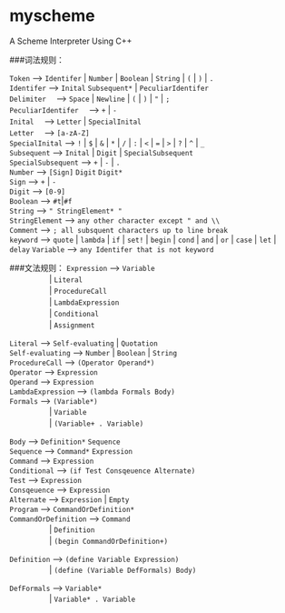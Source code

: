 # myscheme
A Scheme Interpreter Using C++

###词法规则：

`Token`	——> `Identifer` | `Number` | `Boolean` | `String` | `(` | `)` | `.`<br>
`Identifer`	——> `Inital` `Subsequent*` | `PeculiarIdentifer`<br>
`Delimiter`	　——> `Space` | `Newline` | `(` | `)` | `"` | `;`<br>
`PeculiarIdentifer`	　——> `+` | `-`<br>
`Inital` 	　——> `Letter` | `SpecialInital`<br>
`Letter` 	　——> `[a-zA-Z]`<br>
`SpecialInital` 	——> `!` | `$` | `&` | `*` | `/` | `:` | `<` | `=` | `>` | `?` | `^` | `_`<br>
`Subsequent`		——> `Inital` | `Digit` | `SpecialSubsequent`<br>
`SpecialSubsequent`	——> `+` | `-` | `.`<br>
`Number`		——> `[Sign]` `Digit` `Digit*`<br>
`Sign`			——> `+` | `-`<br>
`Digit` 		——> `[0-9]`<br>
`Boolean`		——> `#t`|`#f`<br>
`String` 		——> `" StringElement* "`<br>
`StringElement` 	——> `any other character except " and \\`<br>
`Comment` 		——> `; all subsquent characters up to line break`<br>
`keyword`   		——> `quote` | `lambda` | `if` | `set!` | `begin` | `cond` | `and` | `or` | `case` | `let` | `delay`
`Variable`		——> `any Identifer that is not keyword`

###文法规则：
 `Expression` 		——> `Variable`<br>
	　　　　　| `Literal`<br>
	　　　　　| `ProcedureCall`<br>
	　　　　　| `LambdaExpression`<br>
	　　　　　| `Conditional`<br>
	　　　　　| `Assignment`<br>

`Literal` 		——> `Self-evaluating` | `Quotation`<br>
`Self-evaluating`	——> `Number` | `Boolean` | `String`<br>
`ProcedureCall`		——> `(Operator Operand*)`<br>
`Operator`		——> `Expression`<br>
`Operand`		——> `Expression`<br>
`LambdaExpression`     ——> `(lambda Formals Body)`<br>
`Formals`		——> `(Variable*)` <br>
	　　　　　| `Variable`<br>
	　　　　　| `(Variable+ . Variable)`<br>

`Body`			——> `Definition*` `Sequence`<br>
`Sequence`		——> `Command*` `Expression`<br>
`Command`		——> `Expression`<br>
`Conditional`		——> `(if Test Consqeuence Alternate)`<br>
`Test`			——> `Expression`<br>
`Consqeuence`		——> `Expression`<br>
`Alternate`		——> `Expression` | `Empty`<br>
`Program`		——> `CommandOrDefinition*`<br>
`CommandOrDefinition`   ——> `Command`<br>
	　　　　　| `Definition`<br>
	　　　　　| `(begin CommandOrDefinition+)`<br>

`Definition`		——> `(define Variable Expression)`<br>
	　　　　　| `(define (Variable DefFormals) Body)`<br>

`DefFormals` 		——> `Variable*`<br>
	　　　　　| `Variable* . Variable`<br>
